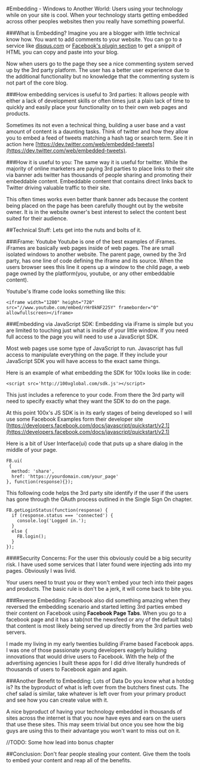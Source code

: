 #Embedding - Windows to Another World:
Users using your technology while on your site is cool. When your technology starts getting embedded across other peoples websites then you really have something powerful.

###What is Embedding?
Imagine you are a blogger with little technical know how. You want to add comments to your website. You can go to a service like [disqus.com](https://disqus.com) or [Facebook's plugin section](https://developers.facebook.com/docs/plugins/comments/) to get a snippit of HTML you can copy and paste into your blog.

Now when users go to the page they see a nice commenting system served up by the 3rd party platform. The user has a better user experience due to the additional functionality but no knowledge that the commenting system is not part of the core blog.

###How embedding services is useful to 3rd parties:
It allows people with either a lack of development skills or often times just a plain lack of time to quickly and easily place your functionality on to their own web pages and products.

Sometimes its not even a technical thing, building a user base and a vast amount of content is a daunting tasks. Think of twitter and how they allow you to embed a feed of tweets matching a hash tag or search term. See it in action here [https://dev.twitter.com/web/embedded-tweets](https://dev.twitter.com/web/embedded-tweets).


###How it is useful to you:
The same way it is useful for twitter. While the majority of online marketers are paying 3rd parties to place links to their site via banner ads twitter has thousands of people sharing and promoting their embeddable content. Embeddable content that contains direct links back to Twitter driving valuable traffic to their site.

This often times works even better thank banner ads because the content being placed on the page has been carefully thought out by the website owner. It is in the website owner's best interest to select the content best suited for their audience.

##Technical Stuff:
Lets get into the nuts and bolts of it.

###iFrame: Youtube
Youtube is one of the best examples of iFrames. iFrames are basically web pages inside of web pages. The are small isolated windows to another website. The parent page, owned by the 3rd party, has one line of code defining the iframe and its source. When the users browser sees this line it opens up a window to the child page, a web page owned by the platform(you, youtube, or any other embeddable content).

Youtube's Iframe code looks something like this:

```
<iframe width="1280" height="720" src="//www.youtube.com/embed/rHr0kNF225Y" frameborder="0" allowfullscreen></iframe>
```

###Embedding via JavaScript SDK:
Embedding via iFrame is simple but you are limited to touching just what is inside of your little window. If you need full access to the page you will need to use a JavaScript SDK.

Most web pages use some type of JavaScript to run. Javascript has full access to manipulate everything on the page. If they include your JavaScript SDK you will have access to the exact same things.

Here is an example of what embedding the SDK for 100x looks like in code:

```<script src='http://100xglobal.com/sdk.js'></script>```

This just includes a reference to your code. From there the 3rd party will need to specify exactly what they want the SDK to do on the page.

At this point 100x's JS SDK is in its early stages of being developed so I will use some Facebook Examples form their developer site [https://developers.facebook.com/docs/javascript/quickstart/v2.1](https://developers.facebook.com/docs/javascript/quickstart/v2.1)

Here is a bit of User Interface(ui) code that puts up a share dialog in the middle of your page.
```
FB.ui(
 {
  method: 'share',
  href: 'https://yourdomain.com/your_page'
}, function(response){});
```

This following code helps the 3rd party site identify if the user if the users has gone through the OAuth process outlined in the Single Sign On chapter.

```
FB.getLoginStatus(function(response) {
  if (response.status === 'connected') {
    console.log('Logged in.');
  }
  else {
    FB.login();
  }
});
```

####Security Concerns:
For the user this obviously could be a big security risk. I have used some services that I later found were injecting ads into my pages. Obviously I was livid.

Your users need to trust you or they won't embed your tech into their pages and products. The basic rule is don't be a jerk, it will come back to bite you.


###Reverse Embedding:
Facebook also did something amazing when they reversed the embedding scenario and started letting 3rd parties embed their content on Facebook using **Facebook Page Tabs**. When you go to a facebook page and it has a tab(not the newsfeed or any of the default tabs) that content is most likely being served up directly from the 3rd parties web servers.

I made my living in my early twenties building iFrame based Facebook apps. I was one of those passionate young developers eagerly building innovations that would drive users to Facebook. With the help of the advertising agencies I built these apps for I did drive literally hundreds of thousands of users to Facebook again and again.

###Another Benefit to Embedding: Lots of Data
Do you know what a hotdog is? Its the byproduct of what is left over from the butchers finest cuts. The chef salad is similar, take whatever is left over from your primary product and see how you can create value with it.

A nice byproduct of having your technology embedded in thousands of sites across the internet is that you now have eyes and ears on the users that use these sites. This may seem trivial but once you see how the big guys are using this to their advantage you won't want to miss out on it.

//TODO: Some how lead into bonus chapter

##Conclusion:
Don't fear people stealing your content. Give them the tools to embed your content and reap all of the benefits.
